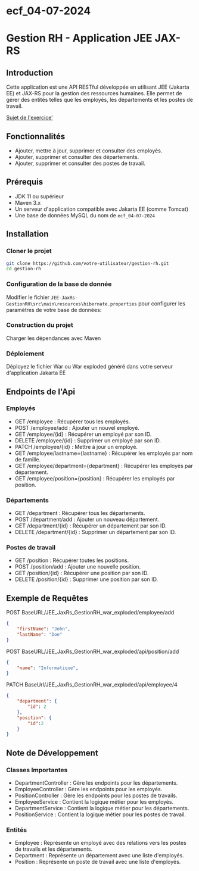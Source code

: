 # ecf_04-07-2024

# Gestion RH - Application JEE JAX-RS

## Introduction

Cette application est une API RESTful développée en utilisant JEE (Jakarta EE) et JAX-RS pour la gestion des ressources humaines. Elle permet de gérer des entités telles que les employés, les départements et les postes de travail.

[Sujet de l'exercice'](https://github.com/Florian00000/ecf_04-07-2024/blob/main/ecf-jee-spring.pdf)

## Fonctionnalités

- Ajouter, mettre à jour, supprimer et consulter des employés.
- Ajouter, supprimer et consulter des départements.
- Ajouter, supprimer et consulter des postes de travail.

## Prérequis

- JDK 11 ou supérieur
- Maven 3.x
- Un serveur d'application compatible avec Jakarta EE (comme Tomcat)
- Une base de données MySQL du nom de `ecf_04-07-2024`

## Installation

### Cloner le projet

```sh
git clone https://github.com/votre-utilisateur/gestion-rh.git
cd gestion-rh
```

### Configuration de la base de donnée

Modifier le fichier `JEE-JaxRs-GestionRH\src\main\resources\hibernate.properties` pour configurer les paramètres de votre base de données:

### Construction du projet

Charger les dépendances avec Maven

### Déploiement

Déployez le fichier War ou War exploded généré dans votre serveur d'application Jakarta EE

## Endpoints de l'Api

### Employés

- GET /employee : Récupérer tous les employés.
- POST /employee/add : Ajouter un nouvel employé.
- GET /employee/{id} : Récupérer un employé par son ID.
- DELETE /employee/{id} : Supprimer un employé par son ID.
- PATCH /employee/{id} : Mettre à jour un employé.
- GET /employee/lastname={lastname} : Récupérer les employés par nom de famille.
- GET /employee/department={department} : Récupérer les employés par département.
- GET /employee/position={position} : Récupérer les employés par position.

### Départements

- GET /department : Récupérer tous les départements.
- POST /department/add : Ajouter un nouveau département.
- GET /department/{id} : Récupérer un département par son ID.
- DELETE /department/{id} : Supprimer un département par son ID.

### Postes de travail

- GET /position : Récupérer toutes les positions.
- POST /position/add : Ajouter une nouvelle position.
- GET /position/{id} : Récupérer une position par son ID.
- DELETE /position/{id} : Supprimer une position par son ID.

## Exemple de Requêtes

POST BaseURL/JEE_JaxRs_GestionRH_war_exploded/employee/add 

```JSON
{
    "firstName": "John",
    "lastName": "Doe"    
}
```

POST BaseURL/JEE_JaxRs_GestionRH_war_exploded/api/position/add

```JSON
{
    "name": "Informatique",    
}
```

PATCH BaseUrl/JEE_JaxRs_GestionRH_war_exploded/api/employee/4

```JSON
{
    "department": {
        "id": 2
    },
    "position": {
        "id":2
    } 
}
```

## Note de Développement

### Classes Importantes 

- DepartmentController : Gère les endpoints pour les départements.
- EmployeeController : Gère les endpoints pour les employés.
- PositionController : Gère les endpoints pour les postes de travails.
- EmployeeService : Contient la logique métier pour les employés.
- DepartmentService : Contient la logique métier pour les départements.
- PositionService : Contient la logique métier pour les postes de travail.

### Entités 

- Employee : Représente un employé avec des relations vers les postes de travails et les départements.
- Department : Représente un département avec une liste d'employés.
- Position : Représente un poste de travail avec une liste d'employés.